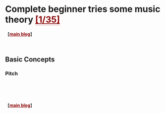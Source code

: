 # Complete beginner tries some music theory <a href="https://musictheory.pugetsound.edu/mt21c/BasicConcepts.html" style="color: #8B0000; border-bottom:1px dotted">[1/35]</a>

【<a href="https://blog.jpramos.me" style="color: #8B0000; text-align: right">**main blog**</a>】

<br>

## Basic Concepts

### Pitch



<br>

<br>

<br>

【<a href="https://blog.jpramos.me" style="color: #8B0000; text-align: right">**main blog**</a>】

